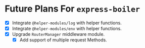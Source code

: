 # Future Plans For `express-boiler`


- [x] Integrate `@helper-modules/log` with helper functions.
- [x] Integrate `@helper-modules/env` with helper functions.
- [x] Upgrade `RouterManager` middleware module.
    - [x] Add support of multiple request Methods.
